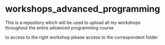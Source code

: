 # workshops_advanced_programming
This is a repository which will be used to upload all my workshops throughout the entire advanced programming course


to access to the right workshop please access to the correspondent folder
